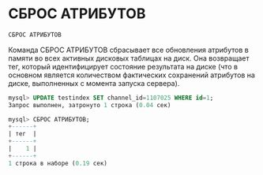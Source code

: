 # СБРОС АТРИБУТОВ

```sql
СБРОС АТРИБУТОВ
```

Команда СБРОС АТРИБУТОВ сбрасывает все обновления атрибутов в памяти во всех активных дисковых таблицах на диск. Она возвращает тег, который идентифицирует состояние результата на диске (что в основном является количеством фактических сохранений атрибутов на диске, выполненных с момента запуска сервера).

```sql
mysql> UPDATE testindex SET channel_id=1107025 WHERE id=1;
Запрос выполнен, затронуто 1 строка (0.04 сек)

mysql> СБРОС АТРИБУТОВ;
+------+
| тег  |
+------+
|    1 |
+------+
1 строка в наборе (0.19 сек)
```

<!-- proofread -->
